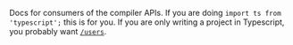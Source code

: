 Docs for consumers of the compiler APIs.  If you are doing `import ts from 'typescript';` this is for you.  If you are only writing a project in Typescript, you probably want [`/users`](/users).

